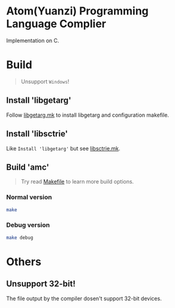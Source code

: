 # Atom(Yuanzi) Programming Language Complier
Implementation on C.

# Build
> Unsupport `Windows`!

## Install 'libgetarg'
Follow [libgetarg.mk](lib/libgetarg.mk) to install libgetarg
and configuration makefile.

## Install 'libsctrie'
Like `Install 'libgetarg'` but see [libsctrie.mk](lib/libsctrie.mk).

## Build 'amc'
> Try read [Makefile](Makefile) to learn more build options.

### Normal version
```sh
make
```

### Debug version
```sh
make debug
```

# Others
## Unsupport 32-bit!
The file output by the compiler dosen't support 32-bit devices.
